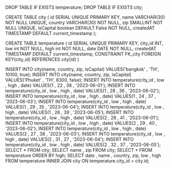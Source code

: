 DROP TABLE IF EXISTS temperature;
DROP TABLE IF EXISTS city;

CREATE TABLE city (
	id SERIAL UNIQUE PRIMARY KEY,
	name VARCHAR(30) NOT NULL UNIQUE,
	country VARCHAR(30)  NOT NULL,
	zip SMALLINT  NOT NULL UNIQUE,
	isCapital boolean DEFAULT False NOT NULL,
	createdAT TIMESTAMP DEFAULT current_timestamp
);

CREATE TABLE temperature (
	id SERIAL UNIQUE PRIMARY KEY,
	city_id INT,
	low int NOT NULL,
	high int NOT NULL,
	date DATE NOT NULL,
	createdAT TIMESTAMP DEFAULT current_timestamp,
	CONSTRAINT FK_city
		FOREIGN KEY(city_id)
		REFERENCES city(id)
)

INSERT INTO city(name, country, zip, isCapital) VALUES('bangkok' , 'TH', 10100, true); 
INSERT INTO city(name, country, zip, isCapital) VALUES('Phuket' , 'TH', 8300, false);
INSERT INTO temperature(city_id , low , high , date) VALUES(1 , 22 , 38 , '2023-06-01');
INSERT INTO temperature(city_id , low , high , date) VALUES(1 , 28 , 36 , '2023-06-02');
INSERT INTO temperature(city_id , low , high , date) VALUES(1 , 24 , 37 , '2023-06-03');
INSERT INTO temperature(city_id , low , high , date) VALUES(1 , 29 , 35 , '2023-06-04');
INSERT INTO temperature(city_id , low , high , date) VALUES(1 , 26 , 39 , '2023-06-05');
INSERT INTO temperature(city_id , low , high , date) VALUES(2 , 28 , 41 , '2023-06-01');
INSERT INTO temperature(city_id , low , high , date) VALUES(2 , 29 , 40 , '2023-06-02');
INSERT INTO temperature(city_id , low , high , date) VALUES(2 , 27 , 38 , '2023-06-03');
INSERT INTO temperature(city_id , low , high , date) VALUES(2 , 31 , 27 , '2023-06-04');
INSERT INTO temperature(city_id , low , high , date) VALUES(2 , 32 , 37 , '2023-06-05');
SELECT * FROM city;
SELECT name , zip FROM city;
SELECT * FROM temperature ORDER BY high;
SELECT date , name , country, zip, low , high  FROM temperature INNER JOIN city ON temperature.city_id = city.id;